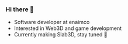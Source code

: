 ### Hi there 👋

- Software developer at enaimco
- Interested in Web3D and game development
- Currently making Slab3D, stay tuned 👀
